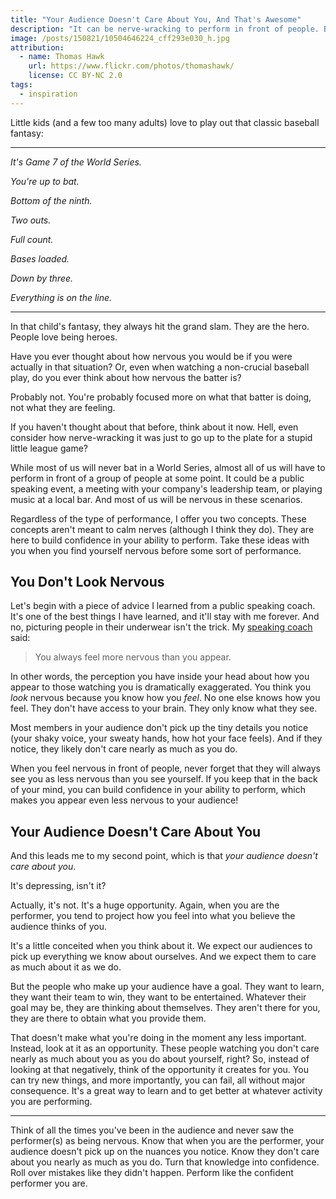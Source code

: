 ```yaml
---
title: "Your Audience Doesn't Care About You, And That's Awesome"
description: "It can be nerve-wracking to perform in front of people. But your audience doesn't notice or care how nervous you are, so why worry about it?"
image: /posts/150821/10504646224_cff293e030_h.jpg
attribution:
  - name: Thomas Hawk
    url: https://www.flickr.com/photos/thomashawk/
    license: CC BY-NC 2.0
tags:
  - inspiration
---
```


Little kids (and a few too many adults) love to play out that classic baseball fantasy:

---

_It's Game 7 of the World Series._

_You're up to bat._

_Bottom of the ninth._

_Two outs._

_Full count._

_Bases loaded._

_Down by three._

_Everything is on the line._

---

In that child's fantasy, they always hit the grand slam. They are the hero. People love being heroes.

Have you ever thought about how nervous you would be if you were actually in that situation? Or, even when watching a non-crucial baseball play, do you ever think about how nervous the batter is?

Probably not. You're probably focused more on what that batter is doing, not what they are feeling.

If you haven't thought about that before, think about it now. Hell, even consider how nerve-wracking it was just to go up to the plate for a stupid little league game?

While most of us will never bat in a World Series, almost all of us will have to perform in front of a group of people at some point. It could be a public speaking event, a meeting with your company's leadership team, or playing music at a local bar. And most of us will be nervous in these scenarios.

Regardless of the type of performance, I offer you two concepts. These concepts aren't meant to calm nerves (although I think they do). They are here to build confidence in your ability to perform. Take these ideas with you when you find yourself nervous before some sort of performance.

## You Don't Look Nervous

Let's begin with a piece of advice I learned from a public speaking coach. It's one of the best things I have learned, and it'll stay with me forever. And no, picturing people in their underwear isn't the trick. My [speaking coach](http://confidencebuilders.com) said:

> You always feel more nervous than you appear.

In other words, the perception you have inside your head about how you appear to those watching you is dramatically exaggerated. You think you _look_ nervous because you know how you _feel_. No one else knows how you feel. They don't have access to your brain. They only know what they see.

Most members in your audience don't pick up the tiny details you notice (your shaky voice, your sweaty hands, how hot your face feels). And if they notice, they likely don't care nearly as much as you do.

When you feel nervous in front of people, never forget that they will always see you as less nervous than you see yourself. If you keep that in the back of your mind, you can build confidence in your ability to perform, which makes you appear even less nervous to your audience!

## Your Audience Doesn't Care About You

And this leads me to my second point, which is that _your audience doesn't care about you_.

It's depressing, isn't it?

Actually, it's not. It's a huge opportunity. Again, when you are the performer, you tend to project how you feel into what you believe the audience thinks of you.

It's a little conceited when you think about it. We expect our audiences to pick up everything we know about ourselves. And we expect them to care as much about it as we do.

But the people who make up your audience have a goal. They want to learn, they want their team to win, they want to be entertained. Whatever their goal may be, they are thinking about themselves. They aren't there for you, they are there to obtain what you provide them.

That doesn't make what you're doing in the moment any less important. Instead, look at it as an opportunity. These people watching you don't care nearly as much about you as you do about yourself, right? So, instead of looking at that negatively, think of the opportunity it creates for you. You can try new things, and more importantly, you can fail, all without major consequence. It's a great way to learn and to get better at whatever activity you are performing.

---

Think of all the times you've been in the audience and never saw the performer(s) as being nervous. Know that when you are the performer, your audience doesn't pick up on the nuances you notice. Know they don't care about you nearly as much as you do. Turn that knowledge into confidence. Roll over mistakes like they didn't happen. Perform like the confident performer you are.

